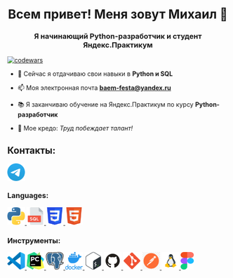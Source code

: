 <h1 align="center">Всем привет! Меня зовут Михаил 👋</h1>
<h3 align="center">Я начинающий Python-разработчик и студент Яндекс.Практикум</h3>

[![codewars](https://www.codewars.com/users/Straga33/badges/small)](https://www.codewars.com/users/Straga33)


- 🌱 Сейчас я отдачиваю свои навыки в **Python и SQL**

- 📫 Моя электронная почта **baem-festa@yandex.ru**

- 📚 Я заканчиваю обучение на Яндекс.Практикум по курсу **Python-разработчик**

- 👻 Мое кредо: *Труд побеждает талант!*

## Контакты:
<p align="left">
<a href="https://t.me/straga333" target="blank"><img align="center" src="https://github.com/Straga33/straga33/blob/main/icons/Telegram.svg" alt="baskovmichail" height="40" width="40" /></a>
</p>

### Languages:
<p align="left">
<a href="https://www.python.org" target="_blank" rel="noreferrer"> <img src="https://github.com/Straga33/straga33/blob/main/icons/python.svg" alt="python" width="40" height="40"/> </a>
<a href="https://www.iso.org/standard/63555.html" target="_blank" rel="noreferrer"> <img src="https://github.com/Straga33/straga33/blob/main/icons/SQL2.png" alt="python" width="40" height="40"/> </a>
<a href="https://www.w3schools.com/css/" target="_blank" rel="noreferrer"> <img src="https://github.com/Straga33/straga33/blob/main/icons/CSS3.svg" alt="css3" width="40" height="40"/> </a> 
<a href="https://www.w3.org/html/" target="_blank" rel="noreferrer"> <img src="https://github.com/Straga33/straga33/blob/main/icons/HTML5.svg" alt="html5" width="40" height="40"/> </a>
</p>

### Инструменты:
<p align="left">
<a href="https://code.visualstudio.com/" target="_blank" rel="noreferrer"> <img src="https://github.com/Straga33/straga33/blob/main/icons/VS-code.svg" alt="git" width="40" height="40"/> </a>
<a href="https://www.jetbrains.com/pycharm/" target="_blank" rel="noreferrer"> <img src="https://github.com/Straga33/straga33/blob/main/icons/PyCharm.svg" alt="git" width="40" height="40"/> </a>
<a href="https://www.postgresql.org/" target="_blank" rel="noreferrer"> <img src="https://github.com/Straga33/straga33/blob/main/icons/Postgresql.svg" alt="linux" width="40" height="40"/> </a> 
<a href="https://www.docker.com/" target="_blank" rel="noreferrer"> <img src="https://github.com/Straga33/straga33/blob/main/icons/docker.png" alt="linux" width="40" height="40"/> </a> 
<a href="http://www.gnu.org/software/bash/" target="_blank" rel="noreferrer"> <img src="https://github.com/Straga33/straga33/blob/main/icons/Bash.svg" alt="git" width="40" height="40"/> </a>
<a href="https://github.com/" target="_blank" rel="noreferrer"> <img src="https://github.com/Straga33/straga33/blob/main/icons/Github.png" alt="git" width="40" height="40"/> </a>
<a href="https://git-scm.com/" target="_blank" rel="noreferrer"> <img src="https://github.com/Straga33/straga33/blob/main/icons/git.svg" alt="git" width="40" height="40"/> </a> 
<a href="https://www.postman.com/" target="_blank" rel="noreferrer"> <img src="https://github.com/Straga33/straga33/blob/main/icons/postman.png" alt="git" width="40" height="40"/> </a>
<a href="https://www.linux.org/" target="_blank" rel="noreferrer"> <img src="https://github.com/Straga33/straga33/blob/main/icons/flat_linux.svg" alt="linux" width="40" height="40"/> </a>
<a href="https://www.figma.com/" target="_blank" rel="noreferrer"> <img src="https://github.com/Straga33/straga33/blob/main/icons/figma.svg" alt="figma" width="30" height="40"/> </a> 
</p>

